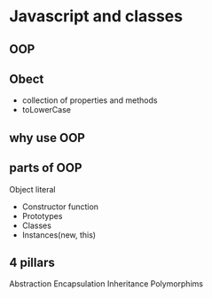 # Javascript and classes

## OOP

## Obect
- collection of properties and methods
- toLowerCase

## why use OOP

## parts of OOP
Object literal

- Constructor function
- Prototypes
- Classes
- Instances(new, this)

## 4 pillars

Abstraction
Encapsulation
Inheritance
Polymorphims
